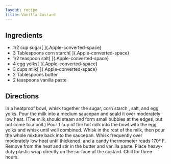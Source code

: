 ```yaml
---
layout: recipe
title: Vanilla Custard
---
```


## Ingredients

* 1/2 cup sugar[ ]{.Apple-converted-space}
* 3 Tablespoons corn starch[ ]{.Apple-converted-space}
* 1/2 teaspoon salt[ ]{.Apple-converted-space}
* 4 egg yolks[ ]{.Apple-converted-space}
* 3 cups milk[ ]{.Apple-converted-space}
* 2 Tablespoons butter
* 2 teaspoons vanilla paste

## Directions

In a heatproof bowl, whisk together the sugar, corn starch , salt, and
egg yolks. Pour the milk into a medium saucepan and scald it over
moderately low heat. (The milk should steam and form small bubbles at
the edges, but not come to a boil.) Pour 1 cup of the hot milk into the
bowl with the egg yolks and whisk until well combined. Whisk in the rest
of the milk, then pour the whole mixture back into the saucepan. Whisk
frequently over moderately low heat until thickened, and a candy
thermometer reads 170° F. Remove from the heat and stir in the butter
and vanilla paste. Place heavy-duty plastic wrap directly on the surface
of the custard. Chill for three hours.
